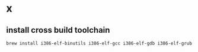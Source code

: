 # x

## install cross build toolchain

`brew install i386-elf-binutils i386-elf-gcc i386-elf-gdb i386-elf-grub`